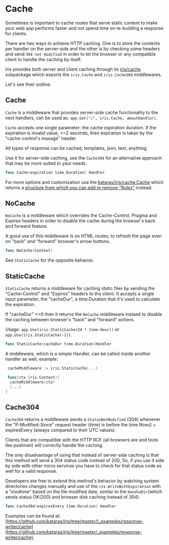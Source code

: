 # Cache

Sometimes is important to cache routes that serve static content to make your web app performs faster and not spend time on re-building a response for clients.

There are two ways to achieve HTTP caching. One is to store the contents per handler on the server-side and the other is by checking some headers and send `304 not modified` in order to let the browser or any compatible client to handle the caching by itself.

Iris provides both server and client caching through its [iris/cache](https://github.com/kataras/iris/tree/master/cache) subpackage which exports the `iris.Cache` and `iris.Cache304` middlewares.

Let's see their outline.

## Cache

`Cache` is a middleware that provides server-side cache functionality to the next handlers, can be used as: `app.Get("/", iris.Cache, aboutHandler)`.

`Cache` accepts one single parameter: the cache expiration duration. If the expiration is invalid value, &lt;=2 seconds, then expiration is taken by the "cache-control's maxage" header

All types of response can be cached, templates, json, text, anything.

Use it for server-side caching, see the `Cache304` for an alternative approach that may be more suited to your needs.

```go
func Cache(expiration time.Duration) Handler
```

For more options and customization use the [kataras/iris/cache.Cache](https://godoc.org/github.com/kataras/iris/cache#Cache) which returns a [structure from which you can add or remove "Rules"](https://godoc.org/github.com/kataras/iris/cache/client#Handler) instead.

## NoCache

`NoCache` is a middleware which overrides the Cache-Control, Pragma and Expires headers in order to disable the cache during the browser's back and forward feature.

A good use of this middleware is on HTML routes; to refresh the page even on "back" and "forward" browser's arrow buttons.

```go
func NoCache(Context)
```

See `StaticCache` for the opposite behavior.

## StaticCache

`StaticCache` returns a middleware for caching static files by sending the "Cache-Control" and "Expires" headers to the client. It accepts a single input parameter, the "cacheDur", a time.Duration that it's used to calculate the expiration.

If "cacheDur" &lt;=0 then it returns the `NoCache` middleware instaed to disable the caching between browser's "back" and "forward" actions.

Usage: `app.Use(iris.StaticCache(24 * time.Hour))` or `app.Use(iris.StaticCache(-1))`.

```go
func StaticCache(cacheDur time.Duration)Handler
```

A middleware, which is a simple Handler, can be called inside another handler as well, example:

```go
 cacheMiddleware := iris.StaticCache(...)

 func(ctx iris.Context){
  cacheMiddleware(ctx)
  [...]
}
```

## Cache304

`Cache304` returns a middleware sends a `StatusNotModified` (304) whenever the "If-Modified-Since" request header (time) is before the time.Now() + expiresEvery (always compared to their UTC values).

Clients that are compatible with the HTTP RCF (all browsers are and tools like postman) will correctly handle the caching.

The only disadvantage of using that instead of server-side caching is that this method will send a 304 status code instead of 200, So, if you use it side by side with other micro services you have to check for that status code as well for a valid response.

Developers are free to extend this method's behavior by watching system directories changes manually and use of the `ctx.WriteWithExpiration` with a "modtime" based on the file modified date, similar to the `HandleDir`(which sends status OK\(200) and browser disk caching instead of 304\).

```go
func Cache304(expiresEvery time.Duration) Handler
```

Examples can be found at: [https://github.com/kataras/iris/tree/master/\_examples/response-writer/cache](https://github.com/kataras/iris/tree/master/_examples/response-writer/cache).

<!-- slide:break-80 -->
